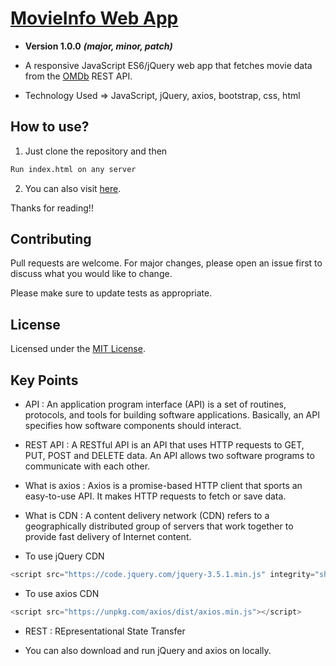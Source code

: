 # [MovieInfo Web App](https://arpitkekri.github.io/MovieInfo_JavaScript-jQuery/)
- __Version 1.0.0__ ***(major, minor, patch)***

- A responsive JavaScript ES6/jQuery web app that fetches movie data from the [OMDb](http://www.omdbapi.com/) REST API.

- Technology Used => JavaScript, jQuery, axios, bootstrap, css, html

## How to use?

1. Just clone the repository and then

```bash
Run index.html on any server
```

2. You can also visit [here](https://arpitkekri.github.io/MovieInfo_JavaScript-jQuery/).

Thanks for reading!!

## Contributing
Pull requests are welcome. For major changes, please open an issue first to discuss what you would like to change.

Please make sure to update tests as appropriate.

## License
Licensed under the [MIT License](LICENSE).

## Key Points
- API : An application program interface (API) is a set of routines, protocols, and tools for building software applications. Basically, an API specifies how software components should interact.

- REST API : A RESTful API is an API that uses HTTP requests to GET, PUT, POST and DELETE data. An API allows two software programs to communicate with each other.

- What is axios : Axios is a promise-based HTTP client that sports an easy-to-use API. It makes HTTP requests to fetch or save data.

- What is CDN : A content delivery network (CDN) refers to a geographically distributed group of servers that work together to provide fast delivery of Internet content.

- To use jQuery CDN
```JavaScript
<script src="https://code.jquery.com/jquery-3.5.1.min.js" integrity="sha256-9/aliU8dGd2tb6OSsuzixeV4y/faTqgFtohetphbbj0=" crossorigin="anonymous"></script>
```

- To use axios CDN
```JavaScript
<script src="https://unpkg.com/axios/dist/axios.min.js"></script>
```
- REST : REpresentational State Transfer

- You can also download and run jQuery and axios on locally.